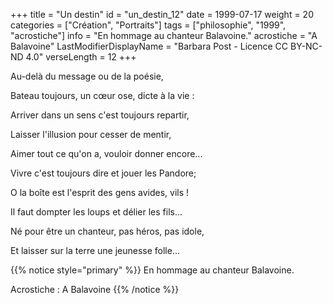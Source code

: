 +++
title = "Un destin"
id = "un_destin_12"
date = 1999-07-17
weight = 20
categories = ["Création", "Portraits"]
tags = ["philosophie", "1999", "acrostiche"]
info = "En hommage au chanteur Balavoine."
acrostiche = "A Balavoine"
LastModifierDisplayName = "Barbara Post - Licence CC BY-NC-ND 4.0"
verseLength = 12
+++

Au-delà du message ou de la poésie,

Bateau toujours, un cœur ose, dicte à la vie :

Arriver dans un sens c'est toujours repartir,

Laisser l'illusion pour cesser de mentir,

Aimer tout ce qu'on a, vouloir donner encore...

Vivre c'est toujours dire et jouer les Pandore;

O la boîte est l'esprit des gens avides, vils !

Il faut dompter les loups et délier les fils...

Né pour être un chanteur, pas héros, pas idole,

Et laisser sur la terre une jeunesse folle...

{{% notice style="primary" %}}
En hommage au chanteur Balavoine.

Acrostiche : A Balavoine
{{% /notice %}}
